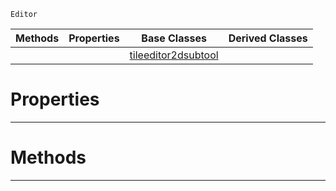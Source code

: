  `Editor`

|Methods|Properties|Base Classes|Derived Classes|
|---|---|---|---|
| | |[tileeditor2dsubtool](https://plasmaengine.github.io/PlasmaDocs/Plasma1/C++/code_reference/class_reference/tileeditor2dsubtool.markdown)| |


 #  Properties


---  
 #  Methods


---  
 

 